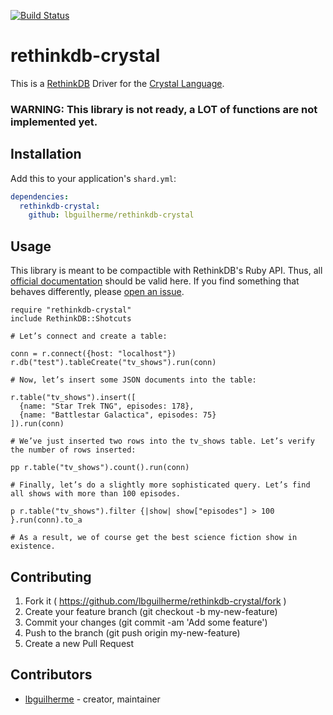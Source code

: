 [![Build Status](https://travis-ci.org/lbguilherme/rethinkdb-crystal.svg?branch=master)](https://travis-ci.org/lbguilherme/rethinkdb-crystal)

# rethinkdb-crystal

This is a [RethinkDB](http://rethinkdb.com/) Driver for the [Crystal Language](http://crystal-lang.org/).

### WARNING: This library is not ready, a LOT of functions are not implemented yet.

## Installation

Add this to your application's `shard.yml`:

```yaml
dependencies:
  rethinkdb-crystal:
    github: lbguilherme/rethinkdb-crystal
```

## Usage

This library is meant to be compactible with RethinkDB's Ruby API. Thus, all [official documentation](http://rethinkdb.com/api/ruby/) should be valid here. If you find something that behaves differently, please [open an issue](https://github.com/lbguilherme/rethinkdb-crystal/issues/new).

```crystal
require "rethinkdb-crystal"
include RethinkDB::Shotcuts

# Let’s connect and create a table:

conn = r.connect({host: "localhost"})
r.db("test").tableCreate("tv_shows").run(conn)

# Now, let’s insert some JSON documents into the table:

r.table("tv_shows").insert([
  {name: "Star Trek TNG", episodes: 178},
  {name: "Battlestar Galactica", episodes: 75}
]).run(conn)

# We’ve just inserted two rows into the tv_shows table. Let’s verify the number of rows inserted:

pp r.table("tv_shows").count().run(conn)

# Finally, let’s do a slightly more sophisticated query. Let’s find all shows with more than 100 episodes.

p r.table("tv_shows").filter {|show| show["episodes"] > 100 }.run(conn).to_a

# As a result, we of course get the best science fiction show in existence.
```

## Contributing

1. Fork it ( https://github.com/lbguilherme/rethinkdb-crystal/fork )
2. Create your feature branch (git checkout -b my-new-feature)
3. Commit your changes (git commit -am 'Add some feature')
4. Push to the branch (git push origin my-new-feature)
5. Create a new Pull Request

## Contributors

- [lbguilherme](https://github.com/lbguilherme)  - creator, maintainer
